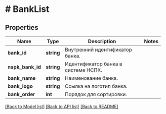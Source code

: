 # # BankList

## Properties

Name | Type | Description | Notes
------------ | ------------- | ------------- | -------------
**bank_id** | **string** | Внутренний идентификатор банка. |
**nspk_bank_id** | **string** | Идентификатор банка в системе НСПК. |
**bank_name** | **string** | Наименование банка. |
**bank_logo** | **string** | Ссылка на логотип банка. |
**bank_order** | **int** | Порядок для сортировки. |

[[Back to Model list]](../../README.md#models) [[Back to API list]](../../README.md#endpoints) [[Back to README]](../../README.md)
